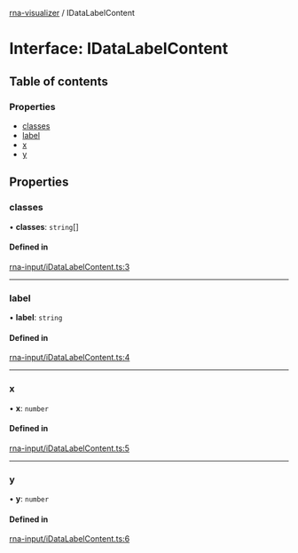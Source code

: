 [rna-visualizer](../README.md) / IDataLabelContent

# Interface: IDataLabelContent

## Table of contents

### Properties

- [classes](IDataLabelContent.md#classes)
- [label](IDataLabelContent.md#label)
- [x](IDataLabelContent.md#x)
- [y](IDataLabelContent.md#y)

## Properties

### classes

• **classes**: `string`[]

#### Defined in

[rna-input/iDataLabelContent.ts:3](https://github.com/michalhercik/rna-visualizer/blob/febfa3b/lib/src/rna-input/iDataLabelContent.ts#L3)

___

### label

• **label**: `string`

#### Defined in

[rna-input/iDataLabelContent.ts:4](https://github.com/michalhercik/rna-visualizer/blob/febfa3b/lib/src/rna-input/iDataLabelContent.ts#L4)

___

### x

• **x**: `number`

#### Defined in

[rna-input/iDataLabelContent.ts:5](https://github.com/michalhercik/rna-visualizer/blob/febfa3b/lib/src/rna-input/iDataLabelContent.ts#L5)

___

### y

• **y**: `number`

#### Defined in

[rna-input/iDataLabelContent.ts:6](https://github.com/michalhercik/rna-visualizer/blob/febfa3b/lib/src/rna-input/iDataLabelContent.ts#L6)
